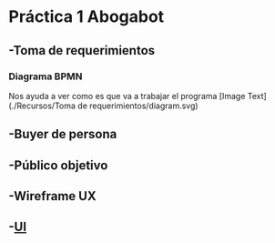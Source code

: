 # Práctica 1 Abogabot 


## -Toma de requerimientos 
###     Diagrama BPMN
   Nos ayuda a ver como es que va a trabajar el programa
   [Image Text](./Recursos/Toma de requerimientos/diagram.svg)
   
## -Buyer de persona
## -Público objetivo
## -Wireframe UX
## -[UI](https://www.figma.com/file/NFV30enb6A0a1VDAuxONsP/Ui-Pr%C3%A1ctica-1?node-id=0%3A1)
